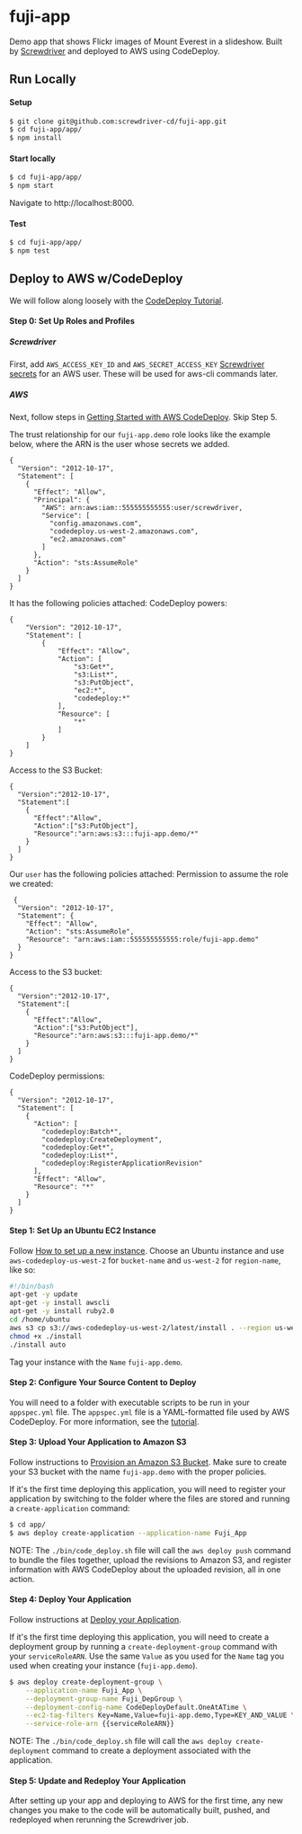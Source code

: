 # fuji-app

Demo app that shows Flickr images of Mount Everest in a slideshow. Built by
[Screwdriver](https://screwdriver.cd) and deployed to AWS using CodeDeploy.



## Run Locally
#### Setup
```bash
$ git clone git@github.com:screwdriver-cd/fuji-app.git
$ cd fuji-app/app/
$ npm install
```

#### Start locally
```bash
$ cd fuji-app/app/
$ npm start
```
Navigate to http://localhost:8000.

#### Test
```bash
$ cd fuji-app/app/
$ npm test
```

## Deploy to AWS w/CodeDeploy
We will follow along loosely with the [CodeDeploy Tutorial](http://docs.aws.amazon.com/codedeploy/latest/userguide/getting-started-wordpress.html).

#### Step 0: Set Up Roles and Profiles
##### Screwdriver
First, add `AWS_ACCESS_KEY_ID` and `AWS_SECRET_ACCESS_KEY` [Screwdriver secrets](https://github.com/screwdriver-cd/screwdriver/tree/8775adf7107c5a5d6bf0c99cce97e05cc1ffd855/plugins/secrets) for an AWS user. These will be used for aws-cli commands later.

##### AWS
Next, follow steps in [Getting Started with AWS CodeDeploy](http://docs.aws.amazon.com/codedeploy/latest/userguide/getting-started-setup.html). Skip Step 5.

The trust relationship for our `fuji-app.demo` role looks like the example below, where the ARN is the user whose secrets we added.
```
{
  "Version": "2012-10-17",
  "Statement": [
    {
      "Effect": "Allow",
      "Principal": {
        "AWS": arn:aws:iam::555555555555:user/screwdriver,
        "Service": [
          "config.amazonaws.com",
          "codedeploy.us-west-2.amazonaws.com",
          "ec2.amazonaws.com"
        ]
      },
      "Action": "sts:AssumeRole"
    }
  ]
}
```
It has the following policies attached:
CodeDeploy powers:
```
{
    "Version": "2012-10-17",
    "Statement": [
        {
            "Effect": "Allow",
            "Action": [
                "s3:Get*",
                "s3:List*",
                "s3:PutObject",
                "ec2:*",
                "codedeploy:*"
            ],
            "Resource": [
                "*"
            ]
        }
    ]
}
```
Access to the S3 Bucket:
```
{
  "Version":"2012-10-17",
  "Statement":[
    {
      "Effect":"Allow",
      "Action":["s3:PutObject"],
      "Resource":"arn:aws:s3:::fuji-app.demo/*"
    }
  ]
}
```

Our `user` has the following policies attached:
Permission to assume the role we created:
```
 {
  "Version": "2012-10-17",
  "Statement": {
    "Effect": "Allow",
    "Action": "sts:AssumeRole",
    "Resource": "arn:aws:iam::555555555555:role/fuji-app.demo"
  }
}
```
Access to the S3 bucket:
```
{
  "Version":"2012-10-17",  
  "Statement":[
    {
      "Effect":"Allow",
      "Action":["s3:PutObject"],
      "Resource":"arn:aws:s3:::fuji-app.demo/*"
    }
  ]
}
```
CodeDeploy permissions:
```
{
  "Version": "2012-10-17",
  "Statement": [
    {
      "Action": [
        "codedeploy:Batch*",
        "codedeploy:CreateDeployment",
        "codedeploy:Get*",
        "codedeploy:List*",
        "codedeploy:RegisterApplicationRevision"
      ],
      "Effect": "Allow",
      "Resource": "*"
    }
  ]
}
```

#### Step 1: Set Up an Ubuntu EC2 Instance
Follow [How to set up a new instance](http://docs.aws.amazon.com/codedeploy/latest/userguide/how-to-set-up-new-instance.html).
Choose an Ubuntu instance and use `aws-codedeploy-us-west-2` for `bucket-name` and `us-west-2` for `region-name`, like so:
```bash
#!/bin/bash
apt-get -y update
apt-get -y install awscli
apt-get -y install ruby2.0
cd /home/ubuntu
aws s3 cp s3://aws-codedeploy-us-west-2/latest/install . --region us-west-2
chmod +x ./install
./install auto
```

Tag your instance with the `Name` `fuji-app.demo`.

#### Step 2: Configure Your Source Content to Deploy
You will need to a folder with executable scripts to be run in your `appspec.yml` file. The `appspec.yml` file is a YAML-formatted file used by AWS CodeDeploy.
For more information, see the [tutorial](http://docs.aws.amazon.com/codedeploy/latest/userguide/getting-started-configure-repo.html).

#### Step 3: Upload Your Application to Amazon S3
Follow instructions to [Provision an Amazon S3 Bucket](http://docs.aws.amazon.com/codedeploy/latest/userguide/getting-started-push-repo.html). Make sure to create your S3 bucket with the name `fuji-app.demo` with the proper policies.

If it's the first time deploying this application, you will need to register your application by switching to the folder where the files are stored and running a `create-application` command:

```bash
$ cd app/
$ aws deploy create-application --application-name Fuji_App
```

NOTE: The `./bin/code_deploy.sh` file will call the `aws deploy push` command to bundle the files together, upload the revisions to Amazon S3, and register information with AWS CodeDeploy about the uploaded revision, all in one action.

#### Step 4: Deploy Your Application
Follow instructions at [Deploy your Application](http://docs.aws.amazon.com/codedeploy/latest/userguide/getting-started-deploy.html).

If it's the first time deploying this application, you will need to create a deployment group by running a `create-deployment-group` command with your `serviceRoleARN`. Use the same `Value` as you used for the `Name` tag you used when creating your instance (`fuji-app.demo`).

```bash
$ aws deploy create-deployment-group \
    --application-name Fuji_App \
    --deployment-group-name Fuji_DepGroup \
    --deployment-config-name CodeDeployDefault.OneAtATime \
    --ec2-tag-filters Key=Name,Value=fuji-app.demo,Type=KEY_AND_VALUE \
    --service-role-arn {{serviceRoleARN}}
```

NOTE: The `./bin/code_deploy.sh` file will call the `aws deploy create-deployment` command to create a deployment associated with the application.


#### Step 5: Update and Redeploy Your Application
After setting up your app and deploying to AWS for the first time, any new changes you make to the code will be automatically built, pushed, and redeployed when rerunning the Screwdriver job.
